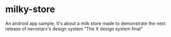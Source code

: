 # milky-store
An android app sample, it's about a milk store made to demonstrate the next release of nerostarx's design system "The X design system final"
